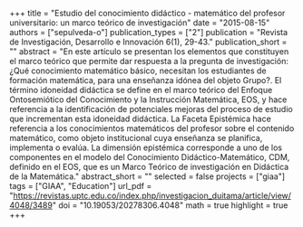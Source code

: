 +++
title = "Estudio del conocimiento didáctico - matemático del profesor universitario: un marco teórico de investigación"
date = "2015-08-15"
authors = ["sepulveda-o"]
publication_types = ["2"]
publication = "Revista de Investigación, Desarrollo e Innovación 6(1), 29-43."
publication_short = ""
abstract = "En este artículo se presentan los elementos que constituyen el marco teórico que permite dar respuesta a la pregunta de investigación: ¿Qué conocimiento matemático básico, necesitan los estudiantes de formación matemática, para una enseñanza idónea del objeto Grupo?. El término idoneidad didáctica se define en el marco teórico del Enfoque Ontosemiótico del Conocimiento y la Instrucción Matemática, EOS, y hace referencia a la identificación de potenciales mejoras del proceso de estudio que incrementan esta idoneidad didáctica. La Faceta Epistémica hace referencia a los conocimientos matemáticos del profesor sobre el contenido matemático, como objeto institucional cuya enseñanza se planifica, implementa o evalúa. La dimensión epistémica corresponde a uno de los componentes en el modelo del Conocimiento Didáctico-Matemático, CDM, definido en el EOS, que es un Marco Teórico de investigación en Didáctica de la Matemática."
abstract_short = ""
selected = false
projects = ["giaa"]
tags = ["GIAA", "Education"]
url_pdf = "https://revistas.uptc.edu.co/index.php/investigacion_duitama/article/view/4048/3489"
doi = "10.19053/20278306.4048"
math = true
highlight = true
+++
